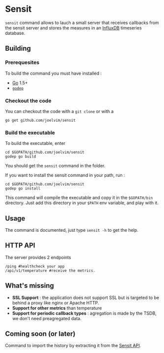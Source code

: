 Sensit
=================

`sensit` command allows to lauch a small server that receives callbacks from the sensit server and stores the measures in an [InfluxDB](https://influxdb.com/) timeseries database.

## Building

### Prerequesites
To build the command you must have installed :
* [Go](https://golang.org/) 1.5+
* [`godep`](https://github.com/tools/godep)



### Checkout the code
You can checkout the code with a `git clone` or with a

    go get github.com/joelvim/sensit

### Build the executable
To build the executable, enter

    cd $GOPATH/github.com/joelvim/sensit
    godep go build

You should get the `sensit` command in the folder.

If you want to install the sensit command in your path, run :

    cd $GOPATH/github.com/joelvim/sensit
    godep go install

This command will compile the executable and copy it in the `$GOPATH/bin` directory. Just add this directory in your `$PATH` env variable, and play with it.

## Usage

The command is documented, just type `sensit -h` to get the help.

## HTTP API

The server provides 2 endpoints

    /ping #healthcheck your app
    /api/v1/temperature #receive the metrics.

## What's missing

* __SSL Support__ : the application does not support SSL but is targeted to be behind a proxy like nginx or Apache HTTP.
* __Support for other metrics__ than temperature
* __Support for periodic callback types__ : agregation is made by the TSDB, we don't need preagregated data.

## Coming soon (or later)

Command to import the history by extracting it from the [Sensit API](https://api.sensit.io).
